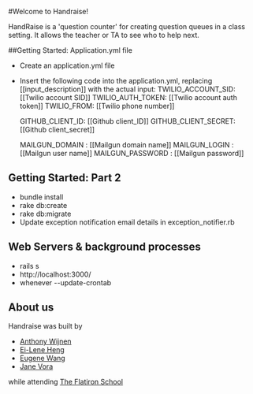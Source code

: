 #Welcome to Handraise!

HandRaise is a 'question counter' for creating question queues in a class setting. It allows the teacher or TA to see who to help next.

##Getting Started: Application.yml file
* Create an application.yml file
* Insert the following code into the application.yml, replacing [[input_description]] with the actual input:
  TWILIO_ACCOUNT_SID: [[Twilio account SID]]
  TWILIO_AUTH_TOKEN: [[Twilio account auth token]]
  TWILIO_FROM: [[Twilio phone number]]

  GITHUB_CLIENT_ID: [[Github client_ID]]
  GITHUB_CLIENT_SECRET: [[Github client_secret]]

  MAILGUN_DOMAIN   : [[Mailgun domain name]]
  MAILGUN_LOGIN    : [[Mailgun user name]]
  MAILGUN_PASSWORD : [[Mailgun password]]

## Getting Started: Part 2
* bundle install
* rake db:create
* rake db:migrate
* Update exception notification email details in exception_notifier.rb

## Web Servers & background processes
* rails s
* http://localhost:3000/
* whenever --update-crontab

## About us
Handraise was built by 
* [Anthony Wijnen](https://github.com/awijnen)
* [Ei-Lene Heng](https://github.com/eewang)
* [Eugene Wang](https://github.com/eewang)
* [Jane Vora](https://github.com/janeeats) 

while attending [The Flatiron School](http://flatironschool.com)